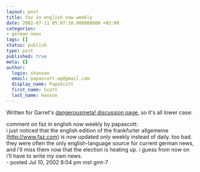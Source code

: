 ```yaml
---
layout: post
title: faz in english now weekly
date: 2002-07-11 05:07:18.000000000 +02:00
categories:
- german news
tags: []
status: publish
type: post
published: true
meta: {}
author:
  login: shanson
  email: papascott-wp@gmail.com
  display_name: PapaScott
  first_name: Scott
  last_name: Hanson
---
```

<p>Written for Garret's <a href="http://www.dangerousmeta.com/discuss">dangerousmeta! discussion page</a>, so it's all lower case:</p>
<p>comment on faz in english now weekly by papascott:<br />
i just noticed that the english edition of the frankfurter allgemeine (<a href="http://www.faz.com">http://www.faz.com</a>) is now updated only weekly instead of daily. too bad. they were often the only english-language source for current german news, and i'll miss them now that the election is heating up. i guess from now on i'll have to write my own news.<br />
- posted Jul 10, 2002 8:04 pm mst gmt-7</p>

